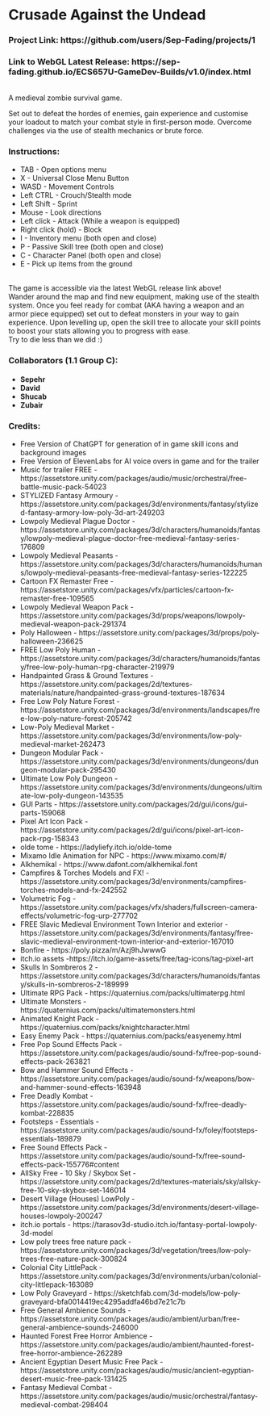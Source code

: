 <h1>Crusade Against the Undead</h1>
<h3>Project Link: https://github.com/users/Sep-Fading/projects/1</h3>
<h3>Link to WebGL Latest Release: https://sep-fading.github.io/ECS657U-GameDev-Builds/v1.0/index.html</h3>
<br>
A medieval zombie survival game.

Set out to defeat the hordes of enemies, gain experience and customise your loadout to match your combat style in first-person mode.
Overcome challenges via the use of stealth mechanics or brute force.
<br>

<h3> Instructions: </h3>
<ul>
  <li> TAB - Open options menu </li>
  <li> X - Universal Close Menu Button</li>
  <li>WASD - Movement Controls</li>
  <li> Left CTRL - Crouch/Stealth mode </li>
  <li> Left Shift - Sprint </li>
  <li>Mouse - Look directions</li>
  <li>Left click - Attack (While a weapon is equipped)</li>
  <li>Right click (hold) - Block</li>
  <li>I - Inventory menu (both open and close)</li>
  <li>P - Passive Skill tree (both open and close)</li>
  <li>C - Character Panel (both open and close)</li>
  <li>E - Pick up items  from the ground</li>
</ul>
<br>
The game is accessible via the latest WebGL release link above!
<br>
Wander around the map and find new equipment, making use of the stealth system.
Once you feel ready for combat (AKA having a weapon and an armor piece equipped) set out to 
defeat monsters in your way to gain experience.
Upon levelling up, open the skill tree to allocate your skill points to boost your stats allowing you
to progress with ease.
<br>
Try to die less than we did :)
<br>
<h3>Collaborators (1.1 Group C):</h3>
<h4><ul>
  <li>Sepehr</li>
  <li>David</li>
  <li>Shucab</li>
  <li>Zubair</li>
</ul></h4>

<h3>Credits:</h3>
<ul>
  <li> Free Version of ChatGPT for generation of in game skill icons and background images </li>
  <li> Free Version of ElevenLabs for AI voice overs in game and for the trailer </li>
  <li> Music for trailer FREE - https://assetstore.unity.com/packages/audio/music/orchestral/free-battle-music-pack-54023 </li>
  <li>STYLIZED Fantasy Armoury - https://assetstore.unity.com/packages/3d/environments/fantasy/stylized-fantasy-armory-low-poly-3d-art-249203</li>
  <li>Lowpoly Medieval Plague Doctor - https://assetstore.unity.com/packages/3d/characters/humanoids/fantasy/lowpoly-medieval-plague-doctor-free-medieval-fantasy-series-176809</li>
  <li>Lowpoly Medieval Peasants - https://assetstore.unity.com/packages/3d/characters/humanoids/humans/lowpoly-medieval-peasants-free-medieval-fantasy-series-122225</li>
  <li>Cartoon FX Remaster Free - https://assetstore.unity.com/packages/vfx/particles/cartoon-fx-remaster-free-109565</li>
  <li>Lowpoly Medieval Weapon Pack - https://assetstore.unity.com/packages/3d/props/weapons/lowpoly-medieval-weapon-pack-291374</li>
  <li>Poly Halloween - https://assetstore.unity.com/packages/3d/props/poly-halloween-236625</li>
  <li>FREE Low Poly Human - https://assetstore.unity.com/packages/3d/characters/humanoids/fantasy/free-low-poly-human-rpg-character-219979</li>
  <li>Handpainted Grass & Ground Textures - https://assetstore.unity.com/packages/2d/textures-materials/nature/handpainted-grass-ground-textures-187634</li>
  <li>Free Low Poly Nature Forest - https://assetstore.unity.com/packages/3d/environments/landscapes/free-low-poly-nature-forest-205742</li>
  <li>Low-Poly Medieval Market - https://assetstore.unity.com/packages/3d/environments/low-poly-medieval-market-262473</li>
  <li>Dungeon Modular Pack - https://assetstore.unity.com/packages/3d/environments/dungeons/dungeon-modular-pack-295430</li>
  <li>Ultimate Low Poly Dungeon - https://assetstore.unity.com/packages/3d/environments/dungeons/ultimate-low-poly-dungeon-143535</li>
  <li>GUI Parts - https://assetstore.unity.com/packages/2d/gui/icons/gui-parts-159068</li>
  <li>Pixel Art Icon Pack - https://assetstore.unity.com/packages/2d/gui/icons/pixel-art-icon-pack-rpg-158343</li>
  <li>olde tome - https://ladyliefy.itch.io/olde-tome</li>
  <li>Mixamo Idle Animation for NPC - https://www.mixamo.com/#/</li>
  <li>Alkhemikal - https://www.dafont.com/alkhemikal.font</li>
  <li>Campfires & Torches Models and FX! - https://assetstore.unity.com/packages/3d/environments/campfires-torches-models-and-fx-242552</li>
  <li>Volumetric Fog - https://assetstore.unity.com/packages/vfx/shaders/fullscreen-camera-effects/volumetric-fog-urp-277702</li>
  <li>FREE Slavic Medieval Environment Town Interior and exterior - https://assetstore.unity.com/packages/3d/environments/fantasy/free-slavic-medieval-environment-town-interior-and-exterior-167010</li>
  <li>Bonfire - https://poly.pizza/m/Azj9hJwwwG</li>
  <li>itch.io assets -https://itch.io/game-assets/free/tag-icons/tag-pixel-art</li>
  <li>Skulls In Sombreros 2 - https://assetstore.unity.com/packages/3d/characters/humanoids/fantasy/skulls-in-sombreros-2-189999</li>
  <li>Ultimate RPG Pack - https://quaternius.com/packs/ultimaterpg.html</li>
  <li>Ultimate Monsters - https://quaternius.com/packs/ultimatemonsters.html</li>
  <li>Animated Knight Pack - https://quaternius.com/packs/knightcharacter.html</li>
  <li>Easy Enemy Pack - https://quaternius.com/packs/easyenemy.html</li>
  <li>Free Pop Sound Effects Pack - https://assetstore.unity.com/packages/audio/sound-fx/free-pop-sound-effects-pack-263821</li>
  <li>Bow and Hammer Sound Effects - https://assetstore.unity.com/packages/audio/sound-fx/weapons/bow-and-hammer-sound-effects-163948</li>
  <li>Free Deadly Kombat - https://assetstore.unity.com/packages/audio/sound-fx/free-deadly-kombat-228835</li>
  <li>Footsteps - Essentials - https://assetstore.unity.com/packages/audio/sound-fx/foley/footsteps-essentials-189879</li>
  <li>Free Sound Effects Pack - https://assetstore.unity.com/packages/audio/sound-fx/free-sound-effects-pack-155776#content</li>
  <li>AllSky Free - 10 Sky / Skybox Set - https://assetstore.unity.com/packages/2d/textures-materials/sky/allsky-free-10-sky-skybox-set-146014</li>
  <li>Desert Village (Houses) LowPoly - https://assetstore.unity.com/packages/3d/environments/desert-village-houses-lowpoly-200247</li>
  <li>itch.io portals - https://tarasov3d-studio.itch.io/fantasy-portal-lowpoly-3d-model</li>
  <li>Low poly trees free nature pack - https://assetstore.unity.com/packages/3d/vegetation/trees/low-poly-trees-free-nature-pack-300824</li>
  <li>Colonial City LittlePack - https://assetstore.unity.com/packages/3d/environments/urban/colonial-city-littlepack-163089</li>
  <li>Low Poly Graveyard - https://sketchfab.com/3d-models/low-poly-graveyard-bfa0014419ec4295addfa46bd7e21c7b</li>
  <li>Free General Ambience Sounds - https://assetstore.unity.com/packages/audio/ambient/urban/free-general-ambience-sounds-246000</li>
  <li>Haunted Forest Free Horror Ambience - https://assetstore.unity.com/packages/audio/ambient/haunted-forest-free-horror-ambience-262289</li>
  <li>Ancient Egyptian Desert Music Free Pack - https://assetstore.unity.com/packages/audio/music/ancient-egyptian-desert-music-free-pack-131425</li>
  <li>Fantasy Medieval Combat - https://assetstore.unity.com/packages/audio/music/orchestral/fantasy-medieval-combat-298404</li>
</ul>

